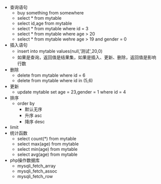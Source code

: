 - 查询语句
    - buy something from somewhere
    - select * from mytable
    - select id,age from mytable
    - select * from mytable where id = 3
    - select * from mytable where age > 20
    - select * from mytable wehre age > 19 and gender = 0
- 插入语句
    + insert into mytable values(null,'测试',20,0)
    + 如果是查询，返回值是结果集，如果是插入、更新、删除，返回值是影响行数
- 删除
    + delete from mytable where id = 6
    + delete from mytable where id in (5,6)
- 更新
    + update mytable set age = 23,gender = 1 where id = 4
- 排序
    + order by 
        + 默认无序
        + 升序 asc
        + 降序 desc
- limit
- 统计函数
    - select count(*) from mytable
    - select max(age) from mytable
    - select min(age) from mytable
    - select avg(age) from mytable
- php操作数据库
    + mysqli_fetch_array
    + mysqli_fetch_assoc
    + mysqli_fetch_row